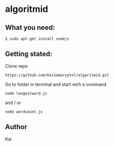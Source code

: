 # algoritmid

## What you need:
```
$ sudo apt-get install nodejs
```

## Getting stated:
Clone repo
```
https://github.com/KaiSamaryytel/algoritmid.git
```
Go to folder in terminal and start wirh a command
```
node longestword.js
```
and / or
```
node wordcount.js
```

## Author

Kai
